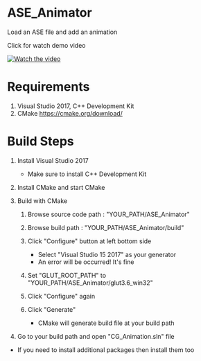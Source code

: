 # ASE_Animator
Load an ASE file and add an animation 

Click for watch demo video

[![Watch the video](https://i.postimg.cc/Y0b0qt3Z/ase_animator.png)](https://drive.google.com/file/d/1WRW8tD48aMaTyyoweVMHK5dsM3r6FCcx/view)

# Requirements 
1. Visual Studio 2017, C++ Development Kit 
2. CMake https://cmake.org/download/

# Build Steps
1) Install Visual Studio 2017
   - Make sure to install C++ Development Kit
   
   
2) Install CMake and start CMake


3) Build with CMake
   1) Browse source code path : "YOUR_PATH/ASE_Animator"
   2) Browse build path : "YOUR_PATH/ASE_Animator/build"
   3) Click "Configure" button at left bottom side
      - Select "Visual Studio 15 2017" as your generator
      - An error will be occurred! It's fine
      
   4) Set "GLUT_ROOT_PATH" to "YOUR_PATH/ASE_Animator/glut3.6_win32"
   5) Click "Configure" again
   6) Click "Generate"
      - CMake will generate build file at your build path
      
      
4) Go to your build path and open "CG_Animation.sln" file
  - If you need to install additional packages then install them too
